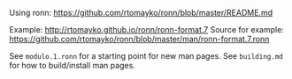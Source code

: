 Using ronn: https://github.com/rtomayko/ronn/blob/master/README.md

Example: http://rtomayko.github.io/ronn/ronn-format.7
Source for example: https://github.com/rtomayko/ronn/blob/master/man/ronn-format.7.ronn

See `modulo.1.ronn` for a starting point for new man pages.
See `building.md` for how to build/install man pages.
